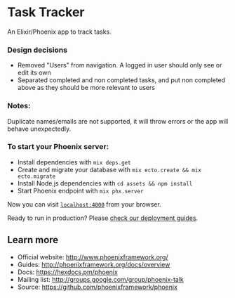 # Task Tracker

An Elixir/Phoenix app to track tasks.

### Design decisions

* Removed "Users" from navigation. A logged in user should only see or edit its own 
* Separated completed and non completed tasks, and put non completed above as they should be more relevant to users

### Notes:

Duplicate names/emails are not supported, it will throw errors or the app will behave unexpectedly.

### To start your Phoenix server:

  * Install dependencies with `mix deps.get`
  * Create and migrate your database with `mix ecto.create && mix ecto.migrate`
  * Install Node.js dependencies with `cd assets && npm install`
  * Start Phoenix endpoint with `mix phx.server`

Now you can visit [`localhost:4000`](http://localhost:4000) from your browser.

Ready to run in production? Please [check our deployment guides](http://www.phoenixframework.org/docs/deployment).

## Learn more

  * Official website: http://www.phoenixframework.org/
  * Guides: http://phoenixframework.org/docs/overview
  * Docs: https://hexdocs.pm/phoenix
  * Mailing list: http://groups.google.com/group/phoenix-talk
  * Source: https://github.com/phoenixframework/phoenix
